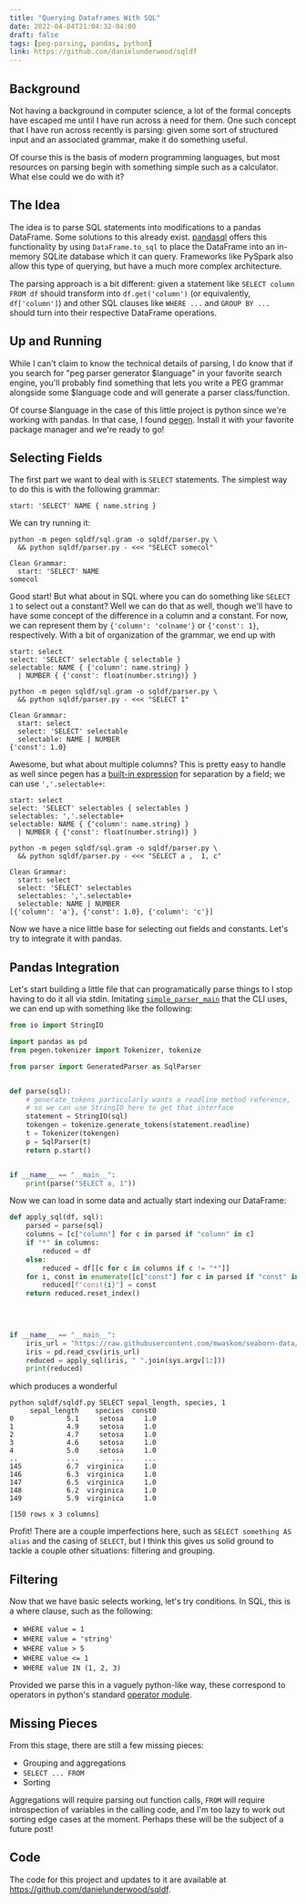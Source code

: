 ```yaml
---
title: "Querying Dataframes With SQL"
date: 2022-04-04T21:04:32-04:00
draft: false
tags: [peg-parsing, pandas, python]
link: https://github.com/danielunderwood/sqldf
---
```


## Background

Not having a background in computer science, a lot of the formal concepts have escaped me until I have run across a need for them. One such concept that I have run across recently is parsing: given some sort of structured input and an associated grammar, make it do something useful.

Of course this is the basis of modern programming languages, but most resources on parsing begin with something simple such as a calculator. What else could we do with it?

## The Idea

The idea is to parse SQL statements into modifications to a pandas DataFrame. Some solutions to this already exist. [pandasql](https://github.com/yhat/pandasql/) offers this functionality by using `DataFrame.to_sql` to place the DataFrame into an in-memory SQLite database which it can query. Frameworks like PySpark also allow this type of querying, but have a much more complex architecture.

The parsing approach is a bit different: given a statement like `SELECT column FROM df` should transform into `df.get('column')` (or equivalently, `df['column']`) and other SQL clauses like `WHERE ...` and `GROUP BY ...` should turn into their respective DataFrame operations.

## Up and Running

While I can't claim to know the technical details of parsing, I do know that if you search for "peg parser generator $language" in your favorite search engine, you'll probably find something that lets you write a PEG grammar alongside some $language code and will generate a parser class/function.

Of course $language in the case of this little project is python since we're working with pandas. In that case, I found [pegen](https://github.com/we-like-parsers/pegen).  Install it with your favorite package manager and we're ready to go!

## Selecting Fields

The first part we want to deal with is `SELECT` statements. The simplest way to do this is with the following grammar:

```
start: 'SELECT' NAME { name.string }
```

We can try running it:

```shell
python -m pegen sqldf/sql.gram -o sqldf/parser.py \
  && python sqldf/parser.py - <<< "SELECT somecol"

Clean Grammar:
  start: 'SELECT' NAME
somecol
```

Good start! But what about in SQL where you can do something like `SELECT 1` to select out a constant? Well we can do that as well, though we'll have to have some concept of the difference in a column and a constant. For now, we can represent them by `{'column': 'colname'}` or `{'const': 1}`, respectively. With a bit of organization of the grammar, we end up with

```
start: select
select: 'SELECT' selectable { selectable }
selectable: NAME { {'column': name.string} }
  | NUMBER { {'const': float(number.string)} }
```

```shell
python -m pegen sqldf/sql.gram -o sqldf/parser.py \
  && python sqldf/parser.py - <<< "SELECT 1"

Clean Grammar:
  start: select
  select: 'SELECT' selectable
  selectable: NAME | NUMBER
{'const': 1.0}

```

Awesome, but what about multiple columns? This is pretty easy to handle as well since pegen has a [built-in expression](https://github.com/we-like-parsers/pegen#se) for separation by a field; we can use `','.selectable+`:

```
start: select
select: 'SELECT' selectables { selectables }
selectables: ','.selectable+
selectable: NAME { {'column': name.string} }
  | NUMBER { {'const': float(number.string)} }
```

```shell
python -m pegen sqldf/sql.gram -o sqldf/parser.py \
  && python sqldf/parser.py - <<< "SELECT a ,  1, c"

Clean Grammar:
  start: select
  select: 'SELECT' selectables
  selectables: ','.selectable+
  selectable: NAME | NUMBER
[{'column': 'a'}, {'const': 1.0}, {'column': 'c'}]

```

Now we have a nice little base for selecting out fields and constants. Let's try to integrate it with pandas.

## Pandas Integration

Let's start building a little file that can programatically parse things to I stop having to do it all via stdin. Imitating [`simple_parser_main`](https://github.com/we-like-parsers/pegen/blob/main/src/pegen/parser.py#L267) that the CLI uses, we can end up with something like the following:

```python
from io import StringIO

import pandas as pd
from pegen.tokenizer import Tokenizer, tokenize

from parser import GeneratedParser as SqlParser


def parse(sql):
    # generate_tokens particularly wants a readline method reference,
    # so we can use StringIO here to get that interface
    statement = StringIO(sql)
    tokengen = tokenize.generate_tokens(statement.readline)
    t = Tokenizer(tokengen)
    p = SqlParser(t)
    return p.start()


if __name__ == "__main__":
    print(parse("SELECT a, 1"))
```

Now we can load in some data and actually start indexing our DataFrame:

```python
def apply_sql(df, sql):
    parsed = parse(sql)
    columns = [c["column"] for c in parsed if "column" in c]
    if "*" in columns:
        reduced = df
    else:
        reduced = df[[c for c in columns if c != "*"]]
    for i, const in enumerate([c["const"] for c in parsed if "const" in c]):
        reduced[f"const{i}"] = const
    return reduced.reset_index()

  
  

if __name__ == "__main__":
    iris_url = "https://raw.githubusercontent.com/mwaskom/seaborn-data/master/iris.csv"
    iris = pd.read_csv(iris_url)
    reduced = apply_sql(iris, " ".join(sys.argv[1:]))
    print(reduced)
```

which produces a wonderful

```shell
python sqldf/sqldf.py SELECT sepal_length, species, 1
     sepal_length    species  const0
0             5.1     setosa     1.0
1             4.9     setosa     1.0
2             4.7     setosa     1.0
3             4.6     setosa     1.0
4             5.0     setosa     1.0
..            ...        ...     ...
145           6.7  virginica     1.0
146           6.3  virginica     1.0
147           6.5  virginica     1.0
148           6.2  virginica     1.0
149           5.9  virginica     1.0

[150 rows x 3 columns]
```

Profit! There are a couple imperfections here, such as `SELECT something AS alias` and the casing of `SELECT`, but I think this gives us solid ground to tackle a couple other situations: filtering and grouping.

## Filtering

Now that we have basic selects working, let's try conditions. In SQL, this is a where clause, such as the following:
- `WHERE value = 1`
- `WHERE value = 'string'`
- `WHERE value > 5`
- `WHERE value <= 1`
- `WHERE value IN (1, 2, 3)`

Provided we parse this in a vaguely python-like way, these correspond to operators in python's standard [operator module](https://docs.python.org/3/library/operator.html).

## Missing Pieces

From this stage, there are still a few missing pieces:
- Grouping and aggregations
- `SELECT ... FROM`
- Sorting

Aggregations will require parsing out function calls, `FROM` will require introspection of variables in the calling code, and I'm too lazy to work out sorting edge cases at the moment. Perhaps these will be the subject of a future post!

## Code

The code for this project and updates to it are available at https://github.com/danielunderwood/sqldf.